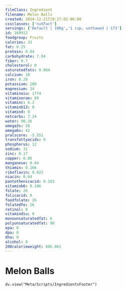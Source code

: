 ```yaml
---
fileClass: Ingredient
filename: Melon Balls
created: 2024-12-21T19:27:02-06:00
cssclasses: ['nutFact']
servings: ['Default | 100g','1 cup, unthawed | 173']
id: 169912
foodgroup: Fruits
calories: 33
fat: 0.25
protein: 0.84
carbohydrate: 7.94
fiber: 0.7
cholesterol: 0
saturatedfats: 0.064
calcium: 10
iron: 0.29
potassium: 280
magnesium: 14
vitaminaiu: 1774
vitaminarae: 89
vitaminc: 6.2
vitaminb12: 0
vitamind: 0
netcarbs: 7.24
water: 90.26
omega3s: 56
omega6s: 42
pralscore: -5.551
transfattyacids: 0
phosphorus: 12
sodium: 31
zinc: 0.17
copper: 0.06
manganese: 0.04
thiamin: 0.166
riboflavin: 0.022
niacin: 0.64
pantothenicacid: 0.163
vitaminb6: 0.106
folate: 26
folicacid: 0
foodfolate: 26
folatedfe: 26
retinol: 0
vitamindiu: 0
monounsaturatedfat: 6
polyunsaturatedfat: 98
epa: 0
dpa: 0
dha: 0
alcohol: 0
200calorieweight: 606.061
---
```


# Melon Balls

```dataviewjs
dv.view("Meta/Scripts/IngredientsFooter")
```